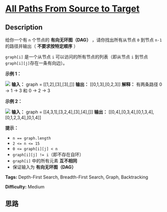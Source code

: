# [All Paths From Source to Target][title]

## Description

给你一个有 `n` 个节点的 **有向无环图（DAG）** ，请你找出所有从节点 `0` 到节点 `n-1` 的路径并输出（ **不要求按特定顺序** ）

 `graph[i]` 是一个从节点 `i` 可以访问的所有节点的列表（即从节点 `i` 到节点 `graph[i][j]`存在一条有向边）。



**示例 1：**

![](https://assets.leetcode.com/uploads/2020/09/28/all_1.jpg)
            **输入：** graph = [[1,2],[3],[3],[]]    **输出：** [[0,1,3],[0,2,3]]    **解释：** 有两条路径 0 -> 1 -> 3 和 0 -> 2 -> 3    

**示例 2：**

![](https://assets.leetcode.com/uploads/2020/09/28/all_2.jpg)
            **输入：** graph = [[4,3,1],[3,2,4],[3],[4],[]]    **输出：** [[0,4],[0,3,4],[0,1,3,4],[0,1,2,3,4],[0,1,4]]    



**提示：**

  * `n == graph.length`
  * `2 <= n <= 15`
  * `0 <= graph[i][j] < n`
  * `graph[i][j] != i`（即不存在自环）
  * `graph[i]` 中的所有元素 **互不相同**
  * 保证输入为 **有向无环图（DAG）**




**Tags:** Depth-First Search, Breadth-First Search, Graph, Backtracking

**Difficulty:** Medium

## 思路

[title]: https://leetcode-cn.com/problems/all-paths-from-source-to-target
